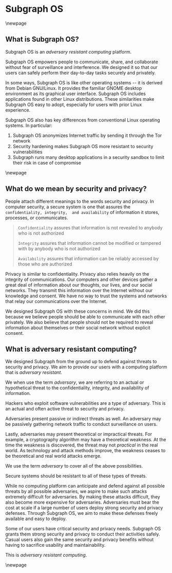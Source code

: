 # Subgraph OS

\newpage

## What is Subgraph OS?

Subgraph OS is an *adversary resistant computing* platform. 

Subgraph OS empowers people to communicate, share, and collaborate without
fear of surveillance and interference. We designed it so that our users can 
safely perform their day-to-day tasks securely and privately.

In some ways, Subgraph OS is like other operating systems -- it is derived 
from Debian GNU/Linux. It provides the familiar GNOME desktop environment as 
its graphical user interface. Subgraph OS includes applications found in other 
Linux distributions. These similarities make Subgraph OS easy to adopt,
especially for users with prior Linux experience.

Subgraph OS also has key differences from conventional Linux operating systems.
In particular:

1. Subgraph OS anonymizes Internet traffic by sending it through the Tor network
2. Security hardening makes Subgraph OS more resistant to security vulnerabilities 
3. Subgraph runs many desktop applications in a security sandbox to limit their
risk in case of compromise

\newpage

## What do we mean by security and privacy?

People attach different meanings to the words security and privacy. In computer 
security, a secure system is one that assures the `confidentiality, integrity, 
and availability` of information it stores, processes, or communicates.

>`Confidentiality` assures that information is not revealed to anybody who is not authorized
>
>`Integrity` assures that information cannot be modified or tampered with by anybody who is not authorized
>
>`Availability` assures that information can be reliably accessed by those who are authorized

Privacy is similar to confidentiality. Privacy also relies heavily on the 
integrity of communications. Our computers and other devices gather a great deal 
of information about our thoughts, our lives, and our social networks. They 
transmit this information over the Internet without our knowledge and consent. 
We have no way to trust the systems and networks that relay our communications 
over the Internet.

We designed Subgraph OS with these concerns in mind. We did this because
we believe people should be able to communicate with each other privately. We
also believe that people should not be required to reveal information about 
themselves or their social network without explicit consent. 

## What is adversary resistant computing?
 
We designed Subgraph from the ground up to defend against threats to security 
and privacy. We aim to provide our users with a computing platform that is 
*adversary resistant*. 

We when use the term *adversary*, we are referring to an actual or hypothetical 
threat to the confidentiality, integrity, and availability of information. 

Hackers who exploit software vulnerabilities are a type of adversary.
This is an actual and often active threat to security and privacy.

Adversaries present passive or indirect threats as well. An adversary may be
passively gathering network traffic to conduct surveillance on users.

Lastly, adversaries may present theoretical or impractical threats. For 
example, a cryptography algorithm may have a theoretical weakness. At the time
the weakness is discovered, the threat may not *practical* in the real world. 
As technology and attack methods improve, the weakness ceases to be
theoretical and real world attacks emerge.

We use the term *adversary* to cover all of the above possibilities. 

Secure systems should be resistant to all of these types of threats.

While no computing platform can anticipate and defend against all possible
threats by all possible adversaries, we aspire to make such attacks extremely
difficult for adversaries. By making these attacks difficult, they also
become more expensive for adversaries. Adversaries must bear the cost at scale 
if a large number of users deploy strong security and privacy defenses. Through 
Subgraph OS, we aim to make these defenses freely available and easy to deploy.

Some of our users have critical security and privacy needs. Subgraph OS grants 
them strong security and privacy to conduct their activities safely. Casual
users also gain the same security and privacy benefits without having to 
sacrifice usability and maintainability.

This is *adversary resistant computing*. 

\newpage

